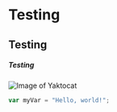 # Testing
## Testing
##### Testing
![Image of Yaktocat](https://octodex.github.com/images/yaktocat.png)
``` javascript
var myVar = "Hello, world!";
```
